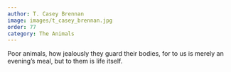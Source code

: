 ```yaml
---
author: T. Casey Brennan
image: images/t_casey_brennan.jpg
order: 77
category: The Animals
---
```


Poor animals, how jealously they guard their bodies, for to us is merely an evening’s meal, but to them is life itself.
